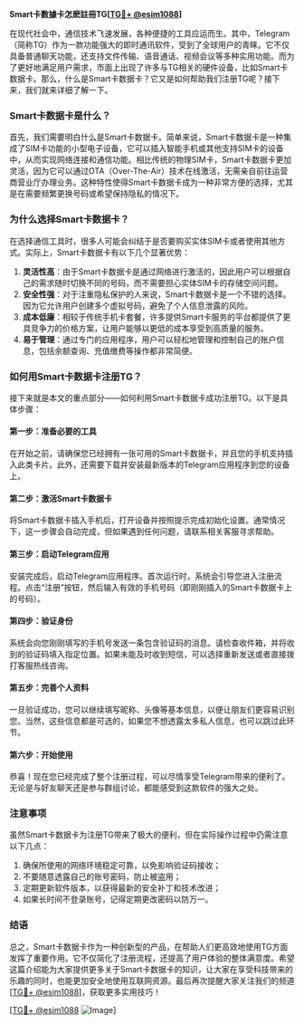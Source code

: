 **Smart卡數據卡怎麽註冊TG[[TG💪+ @esim1088](https://t.me/s/esim1088)]**

在现代社会中，通信技术飞速发展，各种便捷的工具应运而生。其中，Telegram（简称TG）作为一款功能强大的即时通讯软件，受到了全球用户的青睐。它不仅具备普通聊天功能，还支持文件传输、语音通话、视频会议等多种实用功能。而为了更好地满足用户需求，市面上出现了许多与TG相关的硬件设备，比如Smart卡数据卡。那么，什么是Smart卡数据卡？它又是如何帮助我们注册TG呢？接下来，我们就来详细了解一下。

### Smart卡数据卡是什么？

首先，我们需要明白什么是Smart卡数据卡。简单来说，Smart卡数据卡是一种集成了SIM卡功能的小型电子设备，它可以插入智能手机或其他支持SIM卡的设备中，从而实现网络连接和通信功能。相比传统的物理SIM卡，Smart卡数据卡更加灵活，因为它可以通过OTA（Over-The-Air）技术在线激活，无需亲自前往运营商营业厅办理业务。这种特性使得Smart卡数据卡成为一种非常方便的选择，尤其是在需要频繁更换号码或希望保持隐私的情况下。

### 为什么选择Smart卡数据卡？

在选择通信工具时，很多人可能会纠结于是否要购买实体SIM卡或者使用其他方式。实际上，Smart卡数据卡有以下几个显著优势：

1. **灵活性高**：由于Smart卡数据卡是通过网络进行激活的，因此用户可以根据自己的需求随时切换不同的号码，而不需要担心实体SIM卡的存储空间问题。
2. **安全性强**：对于注重隐私保护的人来说，Smart卡数据卡是一个不错的选择。因为它允许用户创建多个虚拟号码，避免了个人信息泄露的风险。
3. **成本低廉**：相较于传统手机卡套餐，许多提供Smart卡服务的平台都提供了更具竞争力的价格方案，让用户能够以更低的成本享受到高质量的服务。
4. **易于管理**：通过专门的应用程序，用户可以轻松地管理和控制自己的账户信息，包括余额查询、充值缴费等操作都非常简便。

### 如何用Smart卡数据卡注册TG？

接下来就是本文的重点部分——如何利用Smart卡数据卡成功注册TG。以下是具体步骤：

#### 第一步：准备必要的工具
在开始之前，请确保您已经拥有一张可用的Smart卡数据卡，并且您的手机支持插入此类卡片。此外，还需要下载并安装最新版本的Telegram应用程序到您的设备上。

#### 第二步：激活Smart卡数据卡
将Smart卡数据卡插入手机后，打开设备并按照提示完成初始化设置。通常情况下，这一步骤会自动完成，但如果遇到任何问题，请联系相关客服寻求帮助。

#### 第三步：启动Telegram应用
安装完成后，启动Telegram应用程序。首次运行时，系统会引导您进入注册流程。点击“注册”按钮，然后输入有效的手机号码（即刚刚插入的Smart卡数据卡上的号码）。

#### 第四步：验证身份
系统会向您刚刚填写的手机号发送一条包含验证码的消息。请检查收件箱，并将收到的验证码填入指定位置。如果未能及时收到短信，可以选择重新发送或者直接拨打客服热线咨询。

#### 第五步：完善个人资料
一旦验证成功，您可以继续填写昵称、头像等基本信息，以便让朋友们更容易识别您。当然，这些信息都是可选的，如果您不想透露太多私人信息，也可以跳过此环节。

#### 第六步：开始使用
恭喜！现在您已经完成了整个注册过程，可以尽情享受Telegram带来的便利了。无论是与好友聊天还是参与群组讨论，都能感受到这款软件的强大之处。

### 注意事项

虽然Smart卡数据卡为注册TG带来了极大的便利，但在实际操作过程中仍需注意以下几点：

1. 确保所使用的网络环境稳定可靠，以免影响验证码接收；
2. 不要随意透露自己的账号密码，防止被盗用；
3. 定期更新软件版本，以获得最新的安全补丁和技术改进；
4. 如果长时间不登录账号，记得定期更改密码以防万一。

### 结语

总之，Smart卡数据卡作为一种创新型的产品，在帮助人们更高效地使用TG方面发挥了重要作用。它不仅简化了注册流程，还提高了用户体验的整体满意度。希望这篇介绍能为大家提供更多关于Smart卡数据卡的知识，让大家在享受科技带来的乐趣的同时，也能更加安全地使用互联网资源。最后再次提醒大家关注我们的频道[[TG💪+ @esim1088](https://t.me/s/esim1088)]，获取更多实用技巧！

[[TG💪+ @esim1088](https://t.me/s/esim1088) ![Image](https://i.postimg.cc/4NQfJmqS/Snipaste-2025-05-13-00-14-12.png)]